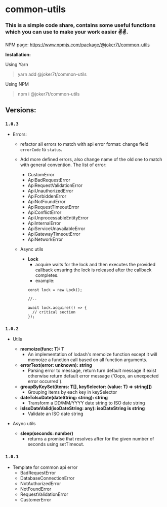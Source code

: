# common-utils

### This is a simple code share, contains some useful functions which you can use to make your work easier ✌️✌️.

NPM page: https://www.npmjs.com/package/@joker7t/common-utils

**Installation:**

Using Yarn
> yarn add @joker7t/common-utils

Using NPM
>npm i @joker7t/common-utils

## **Versions:**

### `1.0.3`
- Errors:
  - refactor all errors to match with api error format: change field `errorCode` to `status`.
  - Add more defined errors, also change name of the old one to match with general convention. The list of error:
    - CustomError
    - ApiBadRequestError
    - ApiRequestValidationError
    - ApiUnauthorizedError
    - ApiForbiddenError
    - ApiNotFoundError
    - ApiRequestTimeoutError
    - ApiConflictError
    - ApiUnprocessableEntityError
    - ApiInternalError
    - ApiServiceUnavailableError
    - ApiGatewayTimeoutError
    - ApiNetworkError

  - Async utils
    - **Lock**
      - acquire waits for the lock and then executes the provided callback ensuring the lock is released after the callback completes.
      - example:
      ````
      const lock = new Lock();
    
      //..
    
      await lock.acquire(() => {
        // critical section
      });
      ````


### `1.0.2`
- Utils
  - **memoize<T extends Function>(func: T): T** 
    - An implementation of lodash's memoize function except it will memoize a function call based on all function arguments.
  - **errorText(error: unknown): string** 
    - Parsing error to message, return turn default message if exist otherwise return default error message ('Oops, an unexpected error occurred').
  - **groupByKeySet<T>(items: T[], keySelector: (value: T) => string[])**
    - Grouping items by each key in keySelector
  - **dateToIsoDate(dateString: string): string**
    - Transform a DD/MM/YYYY date string to ISO date string
  - **isIsoDateValid(isoDateString: any): isoDateString is string**
    - Validate an ISO date string

- Async utils
  - **sleep(seconds: number)**
    - returns a promise that resolves after for the given number of seconds using setTimeout.

### `1.0.1`
- Template for common api error
  - BadRequestError
  - DatabaseConnectionError
  - NotAuthorizedError
  - NotFoundError
  - RequestValidationError
  - CustomerError

